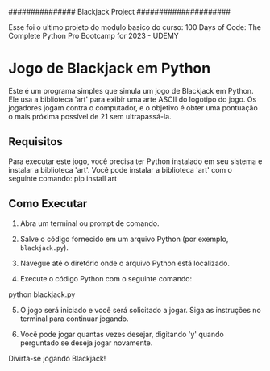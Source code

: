 ############### Blackjack Project #####################


Esse foi o ultimo projeto do modulo basico do curso:
100 Days of Code: The Complete Python Pro Bootcamp for 2023 - UDEMY




# Jogo de Blackjack em Python

Este é um programa simples que simula um jogo de Blackjack em Python. Ele usa a biblioteca 'art' para exibir uma arte ASCII do logotipo do jogo. Os jogadores jogam contra o computador, e o objetivo é obter uma pontuação o mais próxima possível de 21 sem ultrapassá-la.

## Requisitos

Para executar este jogo, você precisa ter Python instalado em seu sistema e instalar a biblioteca 'art'. Você pode instalar a biblioteca 'art' com o seguinte comando: 
pip install art


## Como Executar

1. Abra um terminal ou prompt de comando.

2. Salve o código fornecido em um arquivo Python (por exemplo, `blackjack.py`).

3. Navegue até o diretório onde o arquivo Python está localizado.

4. Execute o código Python com o seguinte comando:

python blackjack.py


5. O jogo será iniciado e você será solicitado a jogar. Siga as instruções no terminal para continuar jogando.

6. Você pode jogar quantas vezes desejar, digitando 'y' quando perguntado se deseja jogar novamente.

Divirta-se jogando Blackjack!




